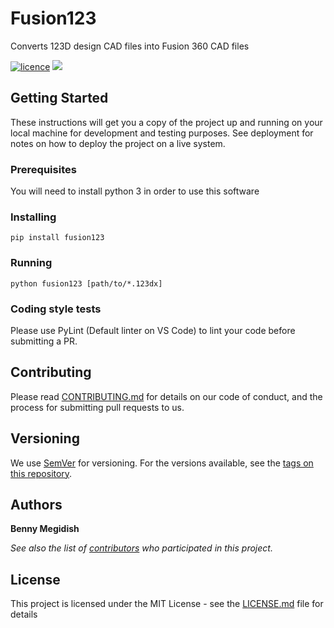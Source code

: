 # Fusion123
Converts 123D design CAD files into Fusion 360 CAD files

[![licence](https://img.shields.io/github/license/mashape/apistatus.svg)](https://github.com/bennymeg/AcademicEmailVerifier/blob/master/LICENSE)
[![](https://img.shields.io/pypi/v/fusion123.svg)](https://pypi.org/project/fusion123/)

<!-- ___
🚧**NOTE:** this repository is still a work in progress, it has not been deployed to PyPi yet. In order to use it, please execute the converter script directly.
```
python converter.py [path/to/*.123dx]
```

* _if no file path is provided, the script will use the current script directory_
___ -->

## Getting Started

These instructions will get you a copy of the project up and running on your local machine for development and testing purposes. See deployment for notes on how to deploy the project on a live system.

### Prerequisites

You will need to install python 3 in order to use this software

### Installing

```
pip install fusion123
```
<!-- NOTE: the PyPi module name is _different_ then the repository name -->

### Running

```
python fusion123 [path/to/*.123dx]
```

### Coding style tests

Please use PyLint (Default linter on VS Code) to lint your code before submitting a PR.

## Contributing

Please read [CONTRIBUTING.md](https://github.com/bennymeg/Fusion123/blob/master/CONTRIBUTING.md) for details on our code of conduct, and the process for submitting pull requests to us.

## Versioning

We use [SemVer](http://semver.org/) for versioning. For the versions available, see the [tags on this repository](https://github.com/bennymeg/Fusion123/tags). 

## Authors

**Benny Megidish**

_See also the list of [contributors](https://github.com/bennymeg/Fusion123/contributors) who participated in this project._

## License

This project is licensed under the MIT License - see the [LICENSE.md](https://github.com/bennymeg/Fusion123/blob/master/LICENSE) file for details
